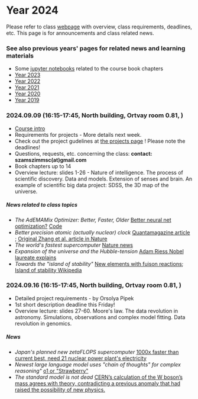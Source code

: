 # Year 2024

Please refer to class [webpage](https://icsabai.github.io/simulationsMsc/) with overview, class requirements, deadlines, etc. This page is for announcements and class related news.


### See also previous years' pages for related news and learning materials
- Some [jupyter notebooks](https://github.com/icsabai/simulationsMsc/tree/master) related to the course book chapters
- [Year 2023](https://icsabai.github.io/classes/compsimf17em/news2023/)
- [Year 2022](https://icsabai.github.io/classes/compsimf17em/news2022/)
- [Year 2021](https://icsabai.github.io/classes/compsimf17em/news2021/)
- [Year 2020](https://icsabai.github.io/classes/compsimf17em/news2020/)
- [Year 2019](https://icsabai.github.io/classes/compsimf17em/news2019/)



### 2024.09.09 (16:15-17:45, North building, Ortvay room 0.81,  ) 
- [Course intro](class_intro_2024.pdf)
- Requirements for projects - More details next week.
- Check out the project gudelines at [the projects page](https://icsabai.github.io/simulationsMsc/) ! Please note the deadlines!
- Questions, requests, etc. concerning the class: __contact: szamszimmsc(at)gmail.com__ 
- Book chapters up to 14
- Overview lecture: slides 1-26 - Nature of intelligence. The process of scientific discovery. Data and models. Extension of senses and brain. An example of scientific big data project: SDSS, the 3D map of the universe.

##### News related to class topics
- _The AdEMAMix Optimizer: Better, Faster, Older_ [Better neural net optimization?](https://arxiv.org/abs/2409.03137) [Code](https://github.com/nanowell/AdEMAMix-Optimizer-Pytorch)
- _Better precision atomic (actually nuclear) clock_ [Quantamagazine article](https://www.quantamagazine.org/the-first-nuclear-clock-will-test-if-fundamental-constants-change-20240904/) ; [Original Zhang et al. article in Nature](https://www.nature.com/articles/s41586-024-07839-6)
- _The world's fastest supercomputer_ [Nature news](https://www.nature.com/articles/d41586-024-02832-5)
- _Expansion of the universe and the Hubble-tension_ [Adam Riess Nobel laureate explains](https://bigthink.com/starts-with-a-bang/10-insights-expanding-universe-nobel-laureate/)
- _Towards the "island of stability"_ [New elements with fuison reactions](https://phys.org/news/2024-09-fusion-reactions-superheavy-nuclei-unique.html); [Island of stability Wikipedia](https://en.wikipedia.org/wiki/Island_of_stability) 


### 2024.09.16 (16:15-17:45, North building, Ortvay room 0.81,  ) 
- Detailed project requirements - by Orsolya Pipek
- 1st short description deadline this Friday!
- Overview lecture: slides 27-60. Moore's law. The data revolution in astronomy. Simulations, observations and complex model fitting. Data revolution in genomics.

##### News 
- _Japan's planned new zetaFLOPS supercomputer_  [1000x faster than current best, need 21 nuclear power plant's electricity](https://www.perplexity.ai/page/japan-plans-zeta-class-compute-jSaLfe.LQD6KONvshmYPdQ)
- _Newest large language model uses "chain of thoughts" for complex reasoning"_ [o1 or "Strawberry"](https://openai.com/index/introducing-openai-o1-preview/)
- _The standard model is not dead_ [CERN’s calculation of the W boson’s mass agrees with theory, contradicting a previous anomaly that had raised the possibility of new physics.](https://www.nature.com/articles/d41586-024-03042-9) 